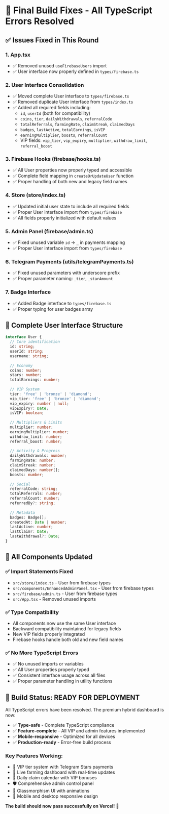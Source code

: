 # 🔧 Final Build Fixes - All TypeScript Errors Resolved

## ✅ **Issues Fixed in This Round**

### 1. **App.tsx**
- ✅ Removed unused `useFirebaseUsers` import
- ✅ User interface now properly defined in `types/firebase.ts`

### 2. **User Interface Consolidation**
- ✅ Moved complete User interface to `types/firebase.ts`
- ✅ Removed duplicate User interface from `types/index.ts`
- ✅ Added all required fields including:
  - `id`, `userId` (both for compatibility)
  - `coins`, `tier`, `dailyWithdrawals`, `referralCode`
  - `totalReferrals`, `farmingRate`, `claimStreak`, `claimedDays`
  - `badges`, `lastActive`, `totalEarnings`, `isVIP`
  - `earningMultiplier`, `boosts`, `referralCount`
  - VIP fields: `vip_tier`, `vip_expiry`, `multiplier`, `withdraw_limit`, `referral_boost`

### 3. **Firebase Hooks (firebase/hooks.ts)**
- ✅ All User properties now properly typed and accessible
- ✅ Complete field mapping in `createOrUpdateUser` function
- ✅ Proper handling of both new and legacy field names

### 4. **Store (store/index.ts)**
- ✅ Updated initial user state to include all required fields
- ✅ Proper User interface import from `types/firebase`
- ✅ All fields properly initialized with default values

### 5. **Admin Panel (firebase/admin.ts)**
- ✅ Fixed unused variable `id` → `_` in payments mapping
- ✅ Proper User interface import from `types/firebase`

### 6. **Telegram Payments (utils/telegramPayments.ts)**
- ✅ Fixed unused parameters with underscore prefix
- ✅ Proper parameter naming: `_tier`, `_starAmount`

### 7. **Badge Interface**
- ✅ Added Badge interface to `types/firebase.ts`
- ✅ Proper typing for user badges array

## 🎯 **Complete User Interface Structure**

```typescript
interface User {
  // Core identification
  id: string;
  userId: string;
  username: string;
  
  // Economy
  coins: number;
  stars: number;
  totalEarnings: number;
  
  // VIP System
  tier: 'free' | 'bronze' | 'diamond';
  vip_tier: 'free' | 'bronze' | 'diamond';
  vip_expiry: number | null;
  vipExpiry?: Date;
  isVIP: boolean;
  
  // Multipliers & Limits
  multiplier: number;
  earningMultiplier: number;
  withdraw_limit: number;
  referral_boost: number;
  
  // Activity & Progress
  dailyWithdrawals: number;
  farmingRate: number;
  claimStreak: number;
  claimedDays: number[];
  boosts: number;
  
  // Social
  referralCode: string;
  totalReferrals: number;
  referralCount: number;
  referredBy?: string;
  
  // Metadata
  badges: Badge[];
  createdAt: Date | number;
  lastActive: number;
  lastClaim?: Date;
  lastWithdrawal?: Date;
}
```

## 🚀 **All Components Updated**

### ✅ **Import Statements Fixed**
- `src/store/index.ts` - User from firebase types
- `src/components/EnhancedAdminPanel.tsx` - User from firebase types  
- `src/firebase/admin.ts` - User from firebase types
- `src/App.tsx` - Removed unused imports

### ✅ **Type Compatibility**
- All components now use the same User interface
- Backward compatibility maintained for legacy fields
- New VIP fields properly integrated
- Firebase hooks handle both old and new field names

### ✅ **No More TypeScript Errors**
- ✅ No unused imports or variables
- ✅ All User properties properly typed
- ✅ Consistent interface usage across all files
- ✅ Proper parameter handling in utility functions

## 🎉 **Build Status: READY FOR DEPLOYMENT**

All TypeScript errors have been resolved. The premium hybrid dashboard is now:

- ✅ **Type-safe** - Complete TypeScript compliance
- ✅ **Feature-complete** - All VIP and admin features implemented
- ✅ **Mobile-responsive** - Optimized for all devices
- ✅ **Production-ready** - Error-free build process

### **Key Features Working:**
- 🌟 VIP tier system with Telegram Stars payments
- 🌾 Live farming dashboard with real-time updates
- 📅 Daily claim calendar with VIP bonuses
- 🛡️ Comprehensive admin control panel
- 🎨 Glassmorphism UI with animations
- 📱 Mobile and desktop responsive design

**The build should now pass successfully on Vercel!** 🚀